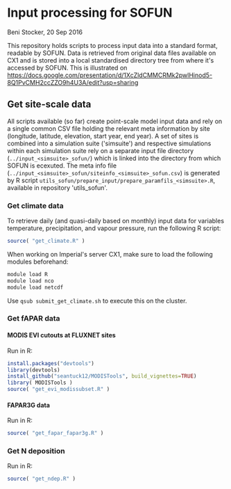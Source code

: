 # Input processing for SOFUN

Beni Stocker, 20 Sep 2016

This repository holds scripts to process input data into a standard format, readable by SOFUN. Data is retrieved from original data files available on CX1 and is stored into a local standardised directory tree from where it's accessed by SOFUN. This is illustrated on https://docs.google.com/presentation/d/1XcZldCMMCRMk2pwlHinod5-8Q1PvCMH2ccZZO9h4U3A/edit?usp=sharing

## Get site-scale data

All scripts available (so far) create point-scale model input data and rely on a single common CSV file holding the relevant meta information by site (longitude, latitude, elevation, start year, end year). A set of sites is combined into a simulation suite ('simsuite') and respective simulations within each simulation suite rely on a separate input file directory (`../input_<simsuite>_sofun/`) which is linked into the directory from which SOFUN is ecexuted. The meta info file (`../input_<simsuite>_sofun/siteinfo_<simsuite>_sofun.csv`) is generated by R script `utils_sofun/prepare_input/prepare_paramfils_<simsuite>.R`, available in repository 'utils_sofun'.

### Get climate data
To retrieve daily (and quasi-daily based on monthly) input data for variables temperature, precipitation, and vapour pressure, run the following R script:
```R
source( "get_climate.R" )
```
When working on Imperial's server CX1, make sure to load the following modules beforehand:
```sh
module load R
module load nco
module load netcdf
```
Use `qsub submit_get_climate.sh` to execute this on the cluster.

### Get fAPAR data
#### MODIS EVI cutouts at FLUXNET sites
Run in R:
```R
install.packages("devtools")
library(devtools)
install_github("seantuck12/MODISTools", build_vignettes=TRUE)
library( MODISTools )
source( "get_evi_modissubset.R" )
```

#### FAPAR3G data
Run in R:
```R
source( "get_fapar_fapar3g.R" )
```


### Get N deposition
Run in R:
```R
source( "get_ndep.R" )
```
